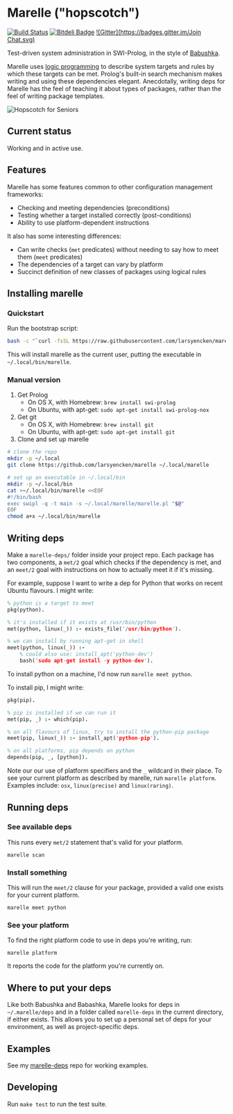 # Marelle ("hopscotch")

[![Build Status](https://travis-ci.org/larsyencken/marelle.png)](https://travis-ci.org/larsyencken/marelle) [![Bitdeli Badge](https://d2weczhvl823v0.cloudfront.net/larsyencken/marelle/trend.png)](https://bitdeli.com/free "Bitdeli Badge") [![Gitter](https://badges.gitter.im/Join Chat.svg)](https://gitter.im/larsyencken/marelle)


Test-driven system administration in SWI-Prolog, in the style of [Babushka](https://github.com/benhoskings/babushka).

Marelle uses [logic programming](https://en.wikipedia.org/wiki/Logic_programming) to describe system targets and rules by which these targets can be met. Prolog's built-in search mechanism makes writing and using these dependencies elegant. Anecdotally, writing deps for Marelle has the feel of teaching it about types of packages, rather than the feel of writing package templates.

![Hopscotch for Seniors](https://raw.github.com/wiki/larsyencken/marelle/img/HopscotchForSeniors.jpg)

## Current status

Working and in active use.

## Features

Marelle has some features common to other configuration management frameworks:

- Checking and meeting dependencies (preconditions)
- Testing whether a target installed correctly (post-conditions)
- Ability to use platform-dependent instructions

It also has some interesting differences:

- Can write checks (`met` predicates) without needing to say how to meet them (`meet` predicates)
- The dependencies of a target can vary by platform
- Succinct definition of new classes of packages using logical rules

## Installing marelle

### Quickstart

Run the bootstrap script:

```bash
bash -c "`curl -fsSL https://raw.githubusercontent.com/larsyencken/marelle/master/bootstrap.sh`"
```

This will install marelle as the current user, putting the executable in `~/.local/bin/marelle`.

### Manual version

1. Get Prolog
    - On OS X, with Homebrew: `brew install swi-prolog`
    - On Ubuntu, with apt-get: `sudo apt-get install swi-prolog-nox`
2. Get git
    - On OS X, with Homebrew: `brew install git`
    - On Ubuntu, with apt-get: `sudo apt-get install git`
3. Clone and set up marelle

```bash
# clone the repo
mkdir -p ~/.local
git clone https://github.com/larsyencken/marelle ~/.local/marelle

# set up an executable in ~/.local/bin
mkdir -p ~/.local/bin
cat >~/.local/bin/marelle <<EOF
#!/bin/bash
exec swipl -q -t main -s ~/.local/marelle/marelle.pl "$@"
EOF
chmod a+x ~/.local/bin/marelle
```

## Writing deps

Make a `marelle-deps/` folder inside your project repo. Each package has two components, a `met/2` goal which checks if the dependency is met, and an `meet/2` goal with instructions on how to actually meet it if it's missing.

For example, suppose I want to write a dep for Python that works on recent Ubuntu flavours. I might write:

```prolog
% python is a target to meet
pkg(python).

% it's installed if it exists at /usr/bin/python
met(python, linux(_)) :- exists_file('/usr/bin/python').

% we can install by running apt-get in shell
meet(python, linux(_)) :-
    % could also use: install_apt('python-dev')
    bash('sudo apt-get install -y python-dev').
```

To install python on a machine, I'd now run `marelle meet python`.

To install pip, I might write:

```prolog
pkg(pip).

% pip is installed if we can run it
met(pip, _) :- which(pip).

% on all flavours of linux, try to install the python-pip package
meet(pip, linux(_)) :- install_apt('python-pip').

% on all platforms, pip depends on python
depends(pip, _, [python]).
```
Note our our use of platform specifiers and the `_` wildcard in their place. To see your current platform as described by marelle, run `marelle platform`. Examples include: `osx`, `linux(precise)` and `linux(raring)`.

## Running deps

### See available deps

This runs every `met/2` statement that's valid for your platform.

`marelle scan`

### Install something

This will run the `meet/2` clause for your package, provided a valid one exists for your current platform.

`marelle meet python`

### See your platform

To find the right platform code to use in deps you're writing, run:

`marelle platform`

It reports the code for the platform you're currently on.

## Where to put your deps

Like both Babushka and Babashka, Marelle looks for deps in `~/.marelle/deps` and in a folder called `marelle-deps` in the current directory, if either exists. This allows you to set up a personal set of deps for your environment, as well as project-specific deps.

## Examples

See my [marelle-deps](https://github.com/larsyencken/marelle-deps) repo for working examples.

## Developing

Run `make test` to run the test suite.
